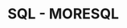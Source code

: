 # SQL - MORESQL

























  





























































